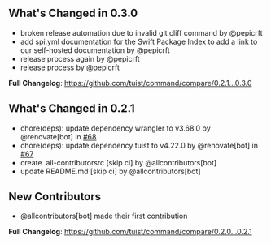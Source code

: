 ## What's Changed in 0.3.0
* broken release automation due to invalid git cliff command by @pepicrft
* add spi.yml documentation for the Swift Package Index to add a link to our self-hosted documentation by @pepicrft
* release process again by @pepicrft
* release process by @pepicrft

**Full Changelog**: https://github.com/tuist/command/compare/0.2.1...0.3.0

## What's Changed in 0.2.1
* chore(deps): update dependency wrangler to v3.68.0 by @renovate[bot] in [#68](https://github.com/tuist/command/pull/68)
* chore(deps): update dependency tuist to v4.22.0 by @renovate[bot] in [#67](https://github.com/tuist/command/pull/67)
* create .all-contributorsrc [skip ci] by @allcontributors[bot]
* update README.md [skip ci] by @allcontributors[bot]

## New Contributors
* @allcontributors[bot] made their first contribution

**Full Changelog**: https://github.com/tuist/command/compare/0.2.0...0.2.1

<!-- generated by git-cliff -->
